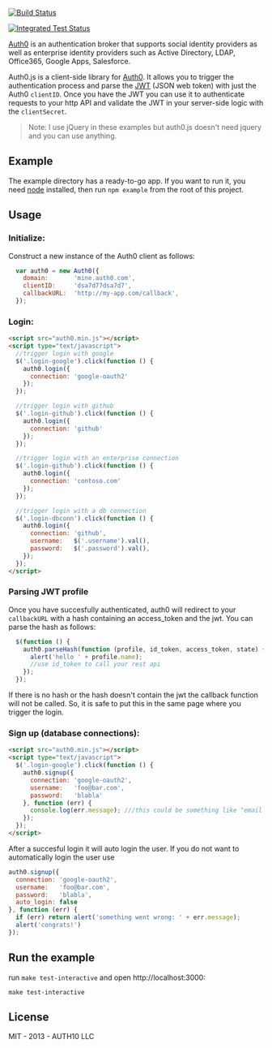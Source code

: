 [![Build Status](https://travis-ci.org/auth0/auth0.js.png)](https://travis-ci.org/auth0/auth0.js)

[![Integrated Test Status](https://saucelabs.com/browser-matrix/jfromaniello.svg)](https://saucelabs.com/u/jfromaniello)


[Auth0](http://auth0.com) is an authentication broker that supports social identity providers as well as enterprise identity providers such as Active Directory, LDAP, Office365, Google Apps, Salesforce.

Auth0.js is a client-side library for [Auth0](http://auth0.com). It allows you to trigger the authentication process and parse the [JWT](http://openid.net/specs/draft-jones-json-web-token-07.html) (JSON web token) with just the Auth0 `clientID`. Once you have the JWT you can use it to authenticate requests to your http API and validate the JWT in your server-side logic with the `clientSecret`.

> Note: I use jQuery in these examples but auth0.js doesn't need jquery and you can use anything.

## Example

The example directory has a ready-to-go app. If you want to run it, you need [node](http://nodejs.org/) installed, then run `npm example` from the root of this project.

## Usage

### Initialize:

Construct a new instance of the Auth0 client as follows:

~~~javascript
  var auth0 = new Auth0({
    domain:       'mine.auth0.com',
    clientID:     'dsa7d77dsa7d7',
    callbackURL:  'http://my-app.com/callback',
  });
~~~

### Login:

~~~html
<script src="auth0.min.js"></script>
<script type="text/javascript">
  //trigger login with google
  $('.login-google').click(function () {
    auth0.login({
      connection: 'google-oauth2'
    });
  }); 

  //trigger login with github
  $('.login-github').click(function () {
    auth0.login({
      connection: 'github'
    });
  });

  //trigger login with an enterprise connection
  $('.login-github').click(function () {
    auth0.login({
      connection: 'contoso.com'
    });
  });

  //trigger login with a db connection
  $('.login-dbconn').click(function () {
    auth0.login({
      connection: 'github',
      username:   $('.username').val(),
      password:   $('.password').val(),
    });
  });
</script>
~~~

### Parsing JWT profile

Once you have succesfully authenticated, auth0 will redirect to your `callbackURL` with a hash containing an access_token and the jwt. You can parse the hash as follows:

~~~javascript
  $(function () {
    auth0.parseHash(function (profile, id_token, access_token, state) {
      alert('hello ' + profile.name);
      //use id_token to call your rest api
    });
  });
~~~

If there is no hash or the hash doesn't contain the jwt the callback function will not be called. So, it is safe to put this in the same page where you trigger the login.  

### Sign up (database connections):

~~~html
<script src="auth0.min.js"></script>
<script type="text/javascript">
  $('.login-google').click(function () {
    auth0.signup({
      connection: 'google-oauth2',
      username:   'foo@bar.com',
      password:   'blabla'
    }, function (err) {
      console.log(err.message); ///this could be something like "email is required"
    });
  });
</script>
~~~

After a succesful login it will auto login the user. If you do not want to automatically login the user use

~~~js
auth0.signup({
  connection: 'google-oauth2',
  username:   'foo@bar.com',
  password:   'blabla',
  auto_login: false
}, function (err) {
  if (err) return alert('something went wrong: ' + err.message);
  alert('congrats!')
});
~~~

## Run the example

run `make test-interactive` and open http://localhost:3000:

~~~
make test-interactive
~~~

## License 

MIT - 2013 - AUTH10 LLC